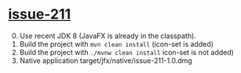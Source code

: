 [issue-211](https://github.com/javafx-maven-plugin/javafx-maven-plugin/issues/211)
===========
0. Use recent JDK 8 (JavaFX is already in the classpath).
1. Build the project with `mvn clean install` (icon-set is added)
2. Build the project with `./mvnw clean install` icon-set is not added)
3. Native application target/jfx/native/issue-211-1.0.dmg
